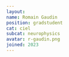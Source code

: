 ```yaml
---
layout:
name: Romain Gaudin
position: gradstudent
cat: ciel
subcat: neurophysics
avatar: r-gaudin.png
joined: 2023
---
```

